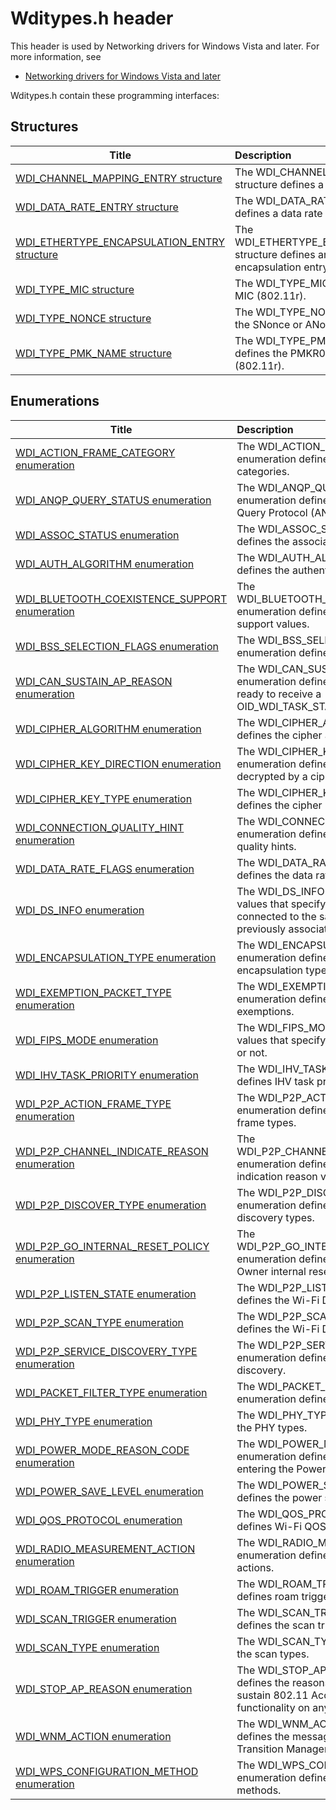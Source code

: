 # Wditypes.h header


This header is used by Networking drivers for Windows Vista and later. For more information, see
- [Networking drivers for Windows Vista and later](../_netvista/index.md)

Wditypes.h contain these programming interfaces:


## Structures

| Title   | Description   |
| ---- |:---- |
| [WDI_CHANNEL_MAPPING_ENTRY structure](ns-wditypes--wdi-channel-mapping-entry.md) | The WDI_CHANNEL_MAPPING_ENTRY structure defines a channel mapping entry. |
| [WDI_DATA_RATE_ENTRY structure](ns-wditypes--wdi-data-rate-entry.md) | The WDI_DATA_RATE_ENTRY structure defines a data rate entry. |
| [WDI_ETHERTYPE_ENCAPSULATION_ENTRY structure](ns-wditypes--wdi-ethertype-encapsulation-entry.md) | The WDI_ETHERTYPE_ENCAPSULATION_ENTRY structure defines an EtherType encapsulation entry. |
| [WDI_TYPE_MIC structure](ns-wditypes--wdi-type-mic.md) | The WDI_TYPE_MIC structure defines the MIC (802.11r). |
| [WDI_TYPE_NONCE structure](ns-wditypes--wdi-type-nonce.md) | The WDI_TYPE_NONCE structure defines the SNonce or ANonce (802.11r). |
| [WDI_TYPE_PMK_NAME structure](ns-wditypes--wdi-type-pmk-name.md) | The WDI_TYPE_PMK_NAME structure defines the PMKR0Name or PMKR1Name (802.11r). |

## Enumerations

| Title   | Description   |
| ---- |:---- |
| [WDI_ACTION_FRAME_CATEGORY enumeration](ne-wditypes--wdi-action-frame-category.md) | The WDI_ACTION_FRAME_CATEGORY enumeration defines the action frame categories. |
| [WDI_ANQP_QUERY_STATUS enumeration](ne-wditypes--wdi-anqp-query-status.md) | The WDI_ANQP_QUERY_STATUS enumeration defines the Access Network Query Protocol (ANQP) query status values. |
| [WDI_ASSOC_STATUS enumeration](ne-wditypes--wdi-assoc-status.md) | The WDI_ASSOC_STATUS enumeration defines the association status values. |
| [WDI_AUTH_ALGORITHM enumeration](ne-wditypes--wdi-auth-algorithm.md) | The WDI_AUTH_ALGORITHM enumeration defines the authentication algorithm values. |
| [WDI_BLUETOOTH_COEXISTENCE_SUPPORT enumeration](ne-wditypes--wdi-bluetooth-coexistence-support.md) | The WDI_BLUETOOTH_COEXISTENCE_SUPPORT enumeration defines Bluetooth coexistence support values. |
| [WDI_BSS_SELECTION_FLAGS enumeration](ne-wditypes--wdi-bss-selection-flags.md) | The WDI_BSS_SELECTION_FLAGS enumeration defines flags for BSS selection. |
| [WDI_CAN_SUSTAIN_AP_REASON enumeration](ne-wditypes--wdi-can-sustain-ap-reason.md) | The WDI_CAN_SUSTAIN_AP_REASON enumeration defines the reasons the port is ready to receive a OID_WDI_TASK_START_AP request. |
| [WDI_CIPHER_ALGORITHM enumeration](ne-wditypes--wdi-cipher-algorithm.md) | The WDI_CIPHER_ALGORITHM enumeration defines the cipher algorithm values. |
| [WDI_CIPHER_KEY_DIRECTION enumeration](ne-wditypes--wdi-cipher-key-direction.md) | The WDI_CIPHER_KEY_DIRECTION enumeration defines the traffic directions decrypted by a cipher key. |
| [WDI_CIPHER_KEY_TYPE enumeration](ne-wditypes--wdi-cipher-key-type.md) | The WDI_CIPHER_KEY_TYPE enumeration defines the cipher key types. |
| [WDI_CONNECTION_QUALITY_HINT enumeration](ne-wditypes--wdi-connection-quality-hint.md) | The WDI_CONNECTION_QUALITY_HINT enumeration defines the Wi-Fi connection quality hints. |
| [WDI_DATA_RATE_FLAGS enumeration](ne-wditypes--wdi-data-rate-flags.md) | The WDI_DATA_RATE_FLAGS enumeration defines the data rate flags. |
| [WDI_DS_INFO enumeration](ne-wditypes--wdi-ds-info.md) | The WDI_DS_INFO enumeration defines values that specify whether the port is connected to the same DS that it was previously associated to. |
| [WDI_ENCAPSULATION_TYPE enumeration](ne-wditypes--wdi-encapsulation-type.md) | The WDI_ENCAPSULATION_TYPE enumeration defines the Wi-Fi encapsulation types. |
| [WDI_EXEMPTION_PACKET_TYPE enumeration](ne-wditypes--wdi-exemption-packet-type.md) | The WDI_EXEMPTION_PACKET_TYPE enumeration defines the types of packet exemptions. |
| [WDI_FIPS_MODE enumeration](ne-wditypes--wdi-fips-mode.md) | The WDI_FIPS_MODE enumeration defines values that specify if FIPS mode is enabled or not. |
| [WDI_IHV_TASK_PRIORITY enumeration](ne-wditypes--wdi-ihv-task-priority.md) | The WDI_IHV_TASK_PRIORITY enumeration defines IHV task priorities. |
| [WDI_P2P_ACTION_FRAME_TYPE enumeration](ne-wditypes--wdi-p2p-action-frame-type.md) | The WDI_P2P_ACTION_FRAME_TYPE enumeration defines the Wi-Fi Direct action frame types. |
| [WDI_P2P_CHANNEL_INDICATE_REASON enumeration](ne-wditypes--wdi-p2p-channel-indicate-reason.md) | The WDI_P2P_CHANNEL_INDICATE_REASON enumeration defines Wi-Fi Direct channel indication reason values. |
| [WDI_P2P_DISCOVER_TYPE enumeration](ne-wditypes--wdi-p2p-discover-type.md) | The WDI_P2P_DISCOVER_TYPE enumeration defines the Wi-Fi Direct discovery types. |
| [WDI_P2P_GO_INTERNAL_RESET_POLICY enumeration](ne-wditypes--wdi-p2p-go-internal-reset-policy.md) | The WDI_P2P_GO_INTERNAL_RESET_POLICY enumeration defines the Wi-Fi Direct Group Owner internal reset policies. |
| [WDI_P2P_LISTEN_STATE enumeration](ne-wditypes--wdi-p2p-listen-state.md) | The WDI_P2P_LISTEN_STATE enumeration defines the Wi-Fi Direct listen states. |
| [WDI_P2P_SCAN_TYPE enumeration](ne-wditypes--wdi-p2p-scan-type.md) | The WDI_P2P_SCAN_TYPE enumeration defines the Wi-Fi Direct scan types. |
| [WDI_P2P_SERVICE_DISCOVERY_TYPE enumeration](ne-wditypes--wdi-p2p-service-discovery-type.md) | The WDI_P2P_SERVICE_DISCOVERY_TYPE enumeration defines the types of service discovery. |
| [WDI_PACKET_FILTER_TYPE enumeration](ne-wditypes--wdi-packet-filter-type.md) | The WDI_PACKET_FILTER_TYPE enumeration defines the packet filter types. |
| [WDI_PHY_TYPE enumeration](ne-wditypes--wdi-phy-type.md) | The WDI_PHY_TYPE enumeration defines the PHY types. |
| [WDI_POWER_MODE_REASON_CODE enumeration](ne-wditypes--wdi-power-mode-reason-code.md) | The WDI_POWER_MODE_REASON_CODE enumeration defines the reasons for entering the Power Save state. |
| [WDI_POWER_SAVE_LEVEL enumeration](ne-wditypes--wdi-power-save-level.md) | The WDI_POWER_SAVE_LEVEL enumeration defines the power save levels. |
| [WDI_QOS_PROTOCOL enumeration](ne-wditypes--wdi-qos-protocol.md) | The WDI_QOS_PROTOCOL enumeration defines Wi-Fi QOS protocols. |
| [WDI_RADIO_MEASUREMENT_ACTION enumeration](ne-wditypes--wdi-radio-measurement-action.md) | The WDI_RADIO_MEASUREMENT_ACTION enumeration defines the radio measurement actions. |
| [WDI_ROAM_TRIGGER enumeration](ne-wditypes--wdi-roam-trigger.md) | The WDI_ROAM_TRIGGER enumeration defines roam triggers. |
| [WDI_SCAN_TRIGGER enumeration](ne-wditypes--wdi-scan-trigger.md) | The WDI_SCAN_TRIGGER enumeration defines the scan trigger values. |
| [WDI_SCAN_TYPE enumeration](ne-wditypes--wdi-scan-type.md) | The WDI_SCAN_TYPE enumeration defines the scan types. |
| [WDI_STOP_AP_REASON enumeration](ne-wditypes--wdi-stop-ap-reason.md) | The WDI_STOP_AP_REASON enumeration defines the reasons an adapter cannot sustain 802.11 Access Point (AP) functionality on any of the PHYs. |
| [WDI_WNM_ACTION enumeration](ne-wditypes--wdi-wnm-action.md) | The WDI_WNM_ACTION enumeration defines the message type for 802.11v BSS Transition Management action frames. |
| [WDI_WPS_CONFIGURATION_METHOD enumeration](ne-wditypes--wdi-wps-configuration-method.md) | The WDI_WPS_CONFIGURATION_METHOD enumeration defines WPS configuration methods. |

